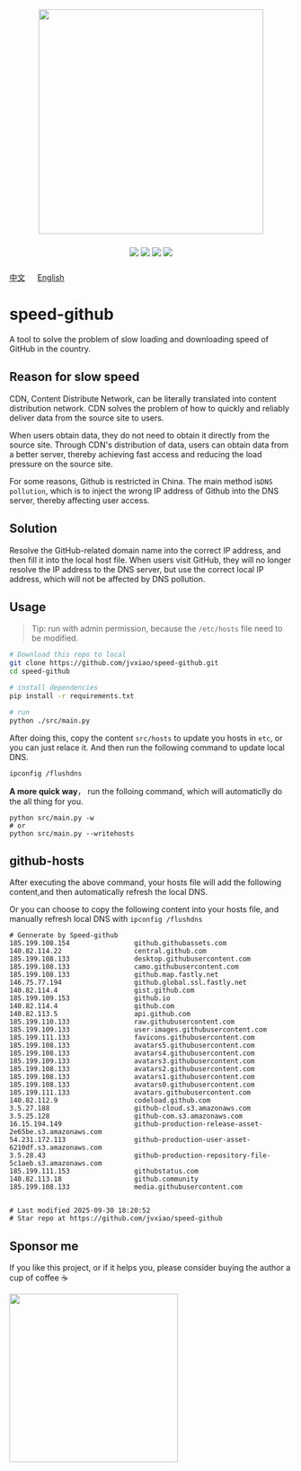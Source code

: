 


<!-- </img> -->
<div align="center"> <img src="./img/logo.jpg" width="400px"></div>

<p align="center" style="padding:10px 6px">
  <img src="https://img.shields.io/badge/Windows-10-2376bc?style=plastic&logo=microsoft&logoColor=ffffff" />
   <img src="https://img.shields.io/badge/Python-3.11-2376bc?style=plastic&logo=microsoft&logoColor=ffffff" />
  <img src="https://img.shields.io/github/issues/jvxiao/speed-github.svg?color=F48D73" />
  <img src="https://img.shields.io/github/license/jvxiao/speed-github.svg?logo=github"
</p>

[中文](./README-Cn.md) &emsp; [English](./README.md)

# speed-github

A tool to solve the problem of slow loading and downloading speed of GitHub in the country.

## Reason for slow speed

CDN, Content Distribute Network, can be literally translated into content distribution network. CDN solves the problem of how to quickly and reliably deliver data from the source site to users.

When users obtain data, they do not need to obtain it directly from the source site. Through CDN's distribution of data, users can obtain data from a better server, thereby achieving fast access and reducing the load pressure on the source site.

For some reasons, Github is restricted in China. The main method is`DNS pollution`, which is to inject the wrong IP address of Github into the DNS server, thereby affecting user access.

## Solution

Resolve the GitHub-related domain name into the correct IP address, and then fill it into the local host file. When users visit GitHub, they will no longer resolve the IP address to the DNS server, but use the correct local IP address, which will not be affected by DNS pollution.

## Usage
>Tip: run with admin permission, because the `/etc/hosts` file need to be modified.

``` bash
# Download this repo to local
git clone https://github.com/jvxiao/speed-github.git
cd speed-github

# install dependencies
pip install -r requirements.txt

# run
python ./src/main.py
```

After doing this, copy the content `src/hosts` to update you hosts in `etc`, or you can just relace it. And then run the following command to update local DNS.
```
ipconfig /flushdns
```

**A more quick way**， run the folloing command, which will automaticlly do the all thing for you.

```
python src/main.py -w
# or 
python src/main.py --writehosts
```
## github-hosts

After executing the above command, your hosts file will add the following content,and then automatically refresh the local DNS.

Or you can choose to copy the following content into your hosts file, and manually refresh local DNS with  `ipconfig /flushdns`

```
# Gennerate by Speed-github
185.199.108.154                github.githubassets.com
140.82.114.22                  central.github.com
185.199.108.133                desktop.githubusercontent.com
185.199.108.133                camo.githubusercontent.com
185.199.108.133                github.map.fastly.net
146.75.77.194                  github.global.ssl.fastly.net
140.82.114.4                   gist.github.com
185.199.109.153                github.io
140.82.114.4                   github.com
140.82.113.5                   api.github.com
185.199.110.133                raw.githubusercontent.com
185.199.109.133                user-images.githubusercontent.com
185.199.111.133                favicons.githubusercontent.com
185.199.108.133                avatars5.githubusercontent.com
185.199.108.133                avatars4.githubusercontent.com
185.199.109.133                avatars3.githubusercontent.com
185.199.108.133                avatars2.githubusercontent.com
185.199.108.133                avatars1.githubusercontent.com
185.199.108.133                avatars0.githubusercontent.com
185.199.111.133                avatars.githubusercontent.com
140.82.112.9                   codeload.github.com
3.5.27.188                     github-cloud.s3.amazonaws.com
3.5.25.128                     github-com.s3.amazonaws.com
16.15.194.149                  github-production-release-asset-2e65be.s3.amazonaws.com
54.231.172.113                 github-production-user-asset-6210df.s3.amazonaws.com
3.5.28.43                      github-production-repository-file-5c1aeb.s3.amazonaws.com
185.199.111.153                githubstatus.com
140.82.113.18                  github.community
185.199.108.133                media.githubusercontent.com


# Last modified 2025-09-30 18:20:52
# Star repo at https://github.com/jvxiao/speed-github
```

## Sponsor me

If you like this project, or if it helps you, please consider buying the author a cup of coffee :coffee:

<img src="https://image.baidu.com/search/down?url=http://tvax2.sinaimg.cn/mw690/0071fJItgy1i1vlvailptj30ih0h80wf.jpg" style="width:300px">
